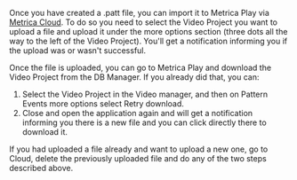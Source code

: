 
Once you have created a .patt file, you can import it to Metrica Play via [Metrica Cloud](https://cloud.metrica-play.com/). To do so you need to select the Video Project you want to upload a file and upload it under the more options section (three dots all the way to the left of the Video Project). You'll get a notification informing you if the upload was or wasn't successful. 

Once the file is uploaded, you can go to Metrica Play and download the Video Project from the DB Manager. If you already did that, you can:

1. Select the Video Project in the Video manager, and then on Pattern Events more options select Retry download.  
2. Close and open the application again and will get a notification informing you there is a new file and you can click directly there to download it.

If you had uploaded a file already and want to upload a new one, go to Cloud, delete the previously uploaded file and do any of the two steps described above. 